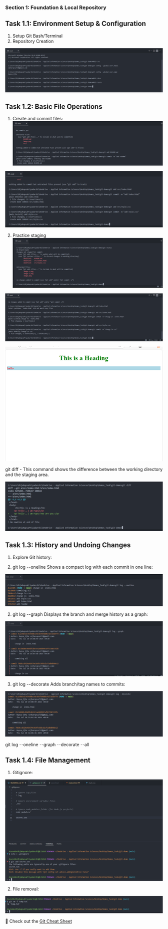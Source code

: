 ### Section 1: Foundation & Local Repository
## Task 1.1: Environment Setup & Configuration
1. Setup Git Bash/Terminal
2. Repository Creation

![alt text](image.png)

## Task 1.2: Basic File Operations
1. Create and commit files:
![alt text](image-1.png)

![alt text](image-2.png)

2. Practice staging
![alt text](image-3.png)

![alt text](image-4.png)

![alt text](image-5.png)

git diff - This command shows the difference between the working directory and the staging area.

![alt text](image-6.png)

## Task 1.3: History and Undoing Changes

1. Explore Git history:

1. git log --oneline
Shows a compact log with each commit in one line:

![alt text](image-7.png)

2. git log --graph
Displays the branch and merge history as a graph:

![alt text](image-8.png)

3. git log --decorate
Adds branch/tag names to commits:

![alt text](image-9.png)

git log --oneline --graph --decorate --all


## Task 1.4: File Management
1. Gitignore:

![alt text](image-10.png)

2. File removal:

![alt text](image-11.png)

📄 Check out the [Git Cheat Sheet](GitCheatSheet.md)

